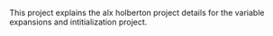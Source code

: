 This project explains the alx holberton project details for the variable expansions and intitialization project.